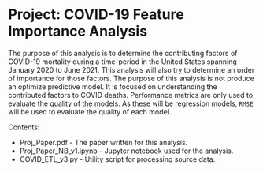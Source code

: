 # Project: COVID-19 Feature Importance Analysis

The purpose of this analysis is to determine the contributing factors of COVID-19 mortality during a time-period in the United States spanning January 2020 to June 2021. This analysis will also try to determine an order of importance for those factors. The purpose of this analysis is not produce an optimize predictive model. It is focused on understanding the contributed factors to COVID deaths. Performance metrics are only used to evaluate the quality of the models. As these will be regression models, `RMSE` will be used to evaluate the quality of each model.

Contents:

- Proj_Paper.pdf - The paper written for this analysis.
- Proj_Paper_NB_v1.ipynb - Jupyter notebook used for the analysis.
- COVID_ETL_v3.py - Utility script for processing source data.




